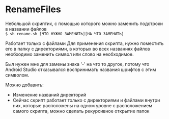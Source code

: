 # RenameFiles

Небольшой скриптик, с помощью которого можно заменить подстроки в названии файлов \
`$ sh rename.sh [ЧТО НУЖНО ЗАМЕНИТЬ][НА ЧТО ЗАМЕНИТЬ] `

Работает только с файлами
Для применения скрипта, нужно поместить его в папку с директориями, в которых во всех названиях файлов необходимо заменить символ или слово на необходимое.

Был нужен мне для замены знака '-' на что то другое, потому что Android Studio отказывался воспринимать названия шрифтов с этим символом.

Можно добавить:
- Изменение названий директорий
- Сейчас скрипт работает только с директориями и файлами внутри них, которые расположены на одном уровне с расположением самого скрипта, можно сделать рекурсивное открытие папок
